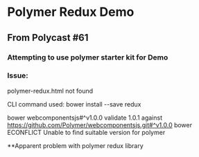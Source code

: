 # Polymer Redux Demo
## From Polycast \#61

### Attempting to use polymer starter kit for Demo

### Issue:
polymer-redux.html not found

CLI command used:
bower install --save redux

bower webcomponentsjs#^v1.0.0 validate 1.0.1 against https://github.com/Polymer/webcomponentsjs.git#^v1.0.0
bower ECONFLICT Unable to find suitable version for polymer

**Apparent problem with polymer redux library
